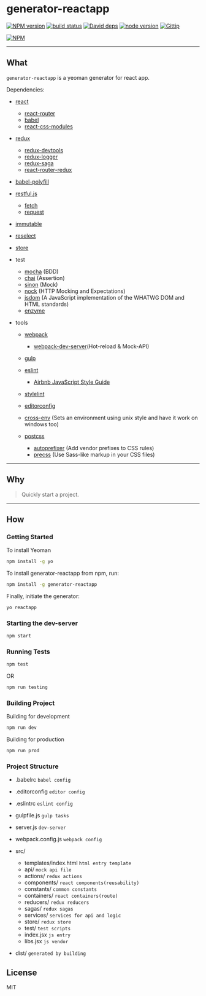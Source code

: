 # generator-reactapp

[![NPM version][npm-image]][npm-url] [![build status][travis-image]][travis-url] [![David deps][david-image]][david-url] [![node version][node-image]][node-url] [![Gittip][gittip-image]][gittip-url]

[![NPM](https://nodei.co/npm/generator-reactapp.png?downloads=true)](https://nodei.co/npm/generator-reactapp/)

--------------------------------------------------------------------------------

## What

`generator-reactapp` is a yeoman generator for react app.

Dependencies:

- [react](https://facebook.github.io/react/)

  - [react-router](https://github.com/reactjs/react-router)
  - [babel](http://babeljs.io/)
  - [react-css-modules](https://github.com/gajus/react-css-modules)

- [redux](http://redux.js.org/)

  - [redux-devtools](https://github.com/gaearon/redux-devtools)
  - [redux-logger](https://github.com/theaqua/redux-logger)
  - [redux-saga](https://github.com/yelouafi/redux-saga)
  - [react-router-redux](https://github.com/reactjs/react-router-redux)

- [babel-polyfill](https://babeljs.io/docs/usage/polyfill)

- [restful.js](https://github.com/marmelab/restful.js)

  - [fetch](https://github.com/github/fetch)
  - [request](https://github.com/request/request)

- [immutable](https://github.com/facebook/immutable-js)

- [reselect](https://github.com/reactjs/reselect)

- [store](https://github.com/marcuswestin/store.js)

- test

  - [mocha](https://mochajs.org/) (BDD)
  - [chai](http://chaijs.com/) (Assertion)
  - [sinon](sinonjs.org) (Mock)
  - [nock](https://github.com/node-nock/nock) (HTTP Mocking and Expectations)
  - [jsdom](https://github.com/tmpvar/jsdom) (A JavaScript implementation of the WHATWG DOM and HTML standards)
  - [enzyme](https://github.com/airbnb/enzyme)

- tools

  - [webpack](http://webpack.github.io/)

    - [webpack-dev-server](https://webpack.github.io/docs/webpack-dev-server.html)(Hot-reload & Mock-API)

  - [gulp](http://gulpjs.com/)

  - [eslint](http://eslint.org/)

    - [Airbnb JavaScript Style Guide](https://github.com/airbnb/javascript)

  - [stylelint](http://stylelint.io/)

  - [editorconfig](http://editorconfig.org/)

  - [cross-env](https://github.com/kentcdodds/cross-env) (Sets an environment using unix style and have it work on windows too)

  - [postcss](https://github.com/postcss/postcss)

    - [autoprefixer](https://github.com/postcss/autoprefixer) (Add vendor prefixes to CSS rules)
    - [precss](https://github.com/jonathantneal/precss) (Use Sass-like markup in your CSS files)

--------------------------------------------------------------------------------

## Why

> Quickly start a project.

--------------------------------------------------------------------------------

## How

### Getting Started

To install Yeoman

```bash
npm install -g yo
```

To install generator-reactapp from npm, run:

```bash
npm install -g generator-reactapp
```

Finally, initiate the generator:

```bash
yo reactapp
```

### Starting the dev-server

```bash
npm start
```

### Running Tests

```bash
npm test
```

OR

```bash
npm run testing
```

### Building Project

Building for development

```bash
npm run dev
```

Building for production

```bash
npm run prod
```

### Project Structure

- .babelrc `babel config`
- .editorconfig `editor config`
- .eslintrc `eslint config`
- gulpfile.js `gulp tasks`
- server.js `dev-server`
- webpack.config.js `webpack config`
- src/

  - templates/index.html `html entry template`
  - api/ `mock api file`
  - actions/ `redux actions`
  - components/ `react components(reusability)`
  - constants/ `common constants`
  - containers/ `react containers(route)`
  - reducers/ `redux reducers`
  - sagas/ `redux sagas`
  - services/ `services for api and logic`
  - store/ `redux store`
  - test/ `test scripts`
  - index.jsx `js entry`
  - libs.jsx `js vendor`

- dist/ `generated by building`

## License

MIT

[david-image]: https://img.shields.io/david/Jackong/generator-reactapp.svg?style=flat-square
[david-url]: https://david-dm.org/Jackong/generator-reactapp
[gittip-image]: https://img.shields.io/gratipay/Jackong.svg
[gittip-url]: https://gratipay.com/~Jackong
[node-image]: https://img.shields.io/badge/node.js-%3E=_0.11-green.svg?style=flat-square
[node-url]: http://nodejs.org/download/
[npm-image]: https://img.shields.io/npm/v/generator-reactapp.svg?style=flat-square
[npm-url]: https://npmjs.org/package/generator-reactapp
[travis-image]: https://travis-ci.org/Jackong/generator-reactapp.svg?branch=master
[travis-url]: https://travis-ci.org/Jackong/generator-reactapp
